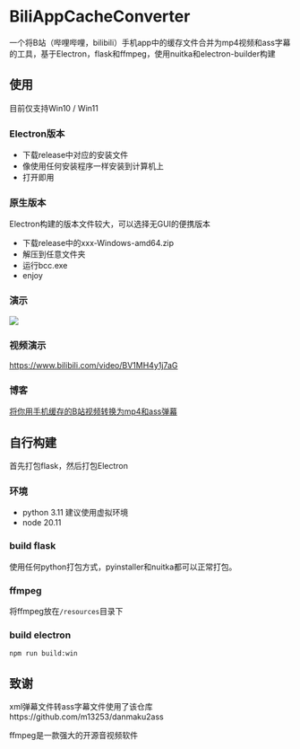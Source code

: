 # BiliAppCacheConverter
一个将B站（哔哩哔哩，bilibili）手机app中的缓存文件合并为mp4视频和ass字幕的工具，基于Electron，flask和ffmpeg，使用nuitka和electron-builder构建

## 使用
目前仅支持Win10 / Win11

### Electron版本
- 下载release中对应的安装文件
- 像使用任何安装程序一样安装到计算机上
- 打开即用

### 原生版本
Electron构建的版本文件较大，可以选择无GUI的便携版本
- 下载release中的xxx-Windows-amd64.zip
- 解压到任意文件夹
- 运行bcc.exe
- enjoy

### 演示
[![](https://github.com/BlueCitizens/bilibili-app-cache-converter/blob/master/screenrecord.gif)](https://github.com/BlueCitizens/bilibili-app-cache-converter/blob/master/screenrecord.gif)

### 视频演示
https://www.bilibili.com/video/BV1MH4y1j7aG

### 博客
[将你用手机缓存的B站视频转换为mp4和ass弹幕](https://blog.bckun.top/posts/%E5%B0%86%E4%BD%A0%E7%94%A8%E6%89%8B%E6%9C%BA%E7%BC%93%E5%AD%98%E7%9A%84B%E7%AB%99%E8%A7%86%E9%A2%91%E8%BD%AC%E6%8D%A2%E4%B8%BAmp4%E5%92%8Cass%E5%BC%B9%E5%B9%95.html)

## 自行构建
首先打包flask，然后打包Electron

### 环境
- python 3.11 建议使用虚拟环境
- node 20.11

### build flask
使用任何python打包方式，pyinstaller和nuitka都可以正常打包。

### ffmpeg
将ffmpeg放在```/resources```目录下

### build electron
```
npm run build:win
```

## 致谢
xml弹幕文件转ass字幕文件使用了该仓库https://github.com/m13253/danmaku2ass

ffmpeg是一款强大的开源音视频软件
